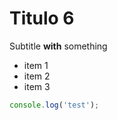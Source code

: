 Titulo 6
=====

Subtitle **with** something

* item 1
* item 2
* item 3

```js
console.log('test');
```

